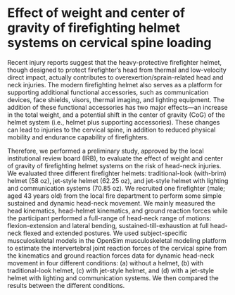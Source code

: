 # Effect of weight and center of gravity of firefighting helmet systems on cervical spine loading

Recent injury reports suggest that the heavy-protective firefighter helmet, though designed to protect firefighter’s head from thermal and low-velocity direct impact, actually contributes to overexertion/sprain-related head and neck injuries. The modern firefighting helmet also serves as a platform for supporting additional functional accessories, such as communication devices, face shields, visors, thermal imaging, and lighting equipment. The addition of these functional accessories has two major effects—an increase in the total weight, and a potential shift in the center of gravity (CoG) of the helmet system (i.e., helmet plus supporting accessories).  These changes can lead to injuries to the cervical spine, in addition to reduced physical mobility and endurance capability of firefighters.

Therefore, we performed a preliminary study, approved by the local institutional review board (IRB), to evaluate the effect of weight and center of gravity of firefighting helmet systems on the risk of head-neck injuries.  We evaluated three different firefighter helmets: traditional-look (with-brim) helmet (58 oz), jet-style helmet (62.25 oz), and jet-style helmet with lighting and communication systems (70.85 oz).  We recruited one firefighter (male; aged 43 years old) from the local fire department to perform some simple sustained and dynamic head-neck movement. We mainly measured the head kinematics, head-helmet kinematics, and ground reaction forces while the participant performed a full-range of head-neck range of motions: flexion-extension and lateral bending, sustained-till-exhaustion at full head-neck flexed and extended postures. We used subject-specific musculoskeletal models in the OpenSim musculoskeletal modeling platform to estimate the intervertebral joint reaction forces of the cervical spine from the kinematics and ground reaction forces data for dynamic head-neck movement in four different conditions: (a) without a helmet, (b) with traditional-look helmet, (c) with jet-style helmet, and (d) with a jet-style helmet with lighting and communication systems. We then compared the results between the different conditions.  
